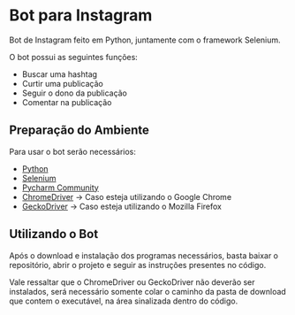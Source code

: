 # Bot para Instagram    

Bot de Instagram feito em Python, juntamente com o framework Selenium.

O bot possui as seguintes funções:

- Buscar uma hashtag
- Curtir uma publicação
- Seguir o dono da publicação
- Comentar na publicação


## Preparação do Ambiente

Para usar o bot serão necessários:

 - [Python](https://www.python.org/)
 - [Selenium](https://www.selenium.dev/)
 - [Pycharm Community](https://www.jetbrains.com/pt-br/pycharm/download/#section=windows)
 - [ChromeDriver](https://chromedriver.chromium.org/downloads) -> Caso esteja utilizando o Google Chrome
 - [GeckoDriver](https://github.com/mozilla/geckodriver/releases) -> Caso esteja utilizando o Mozilla Firefox


## Utilizando o Bot

Após o download e instalação dos programas necessários, basta baixar o repositório, abrir o projeto e seguir as instruções presentes no código.

Vale ressaltar que o ChromeDriver ou GeckoDriver não deverão ser instalados, será necessário somente colar o caminho da pasta de download que contem o executável, na área sinalizada dentro do código.


